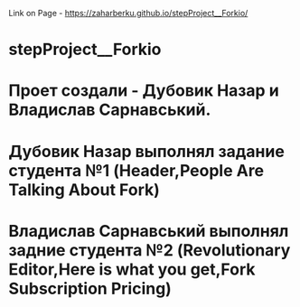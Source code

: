 Link on Page - https://zaharberku.github.io/stepProject__Forkio/
# stepProject__Forkio
# Проет создали - Дубовик Назар и Владислав Сарнавський.
# Дубовик Назар выполнял задание студента №1 (Header,People Are Talking About Fork)
# Владислав Сарнавський выполнял задние студента №2 (Revolutionary Editor,Here is what you get,Fork Subscription Pricing)
